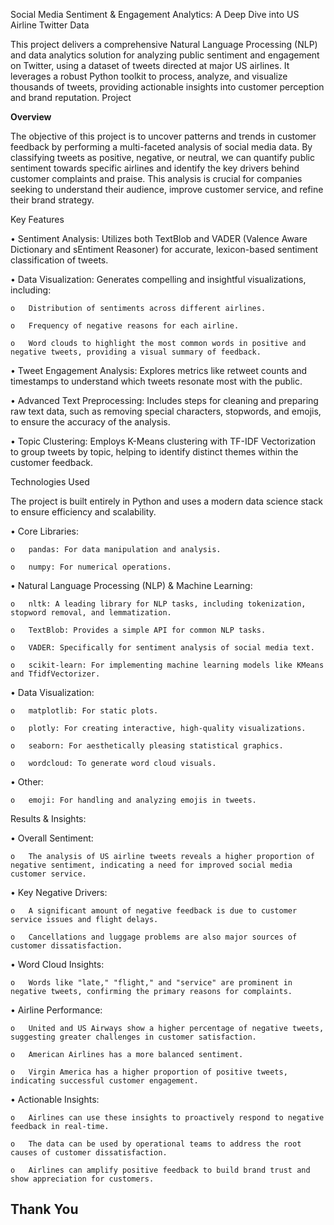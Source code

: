 Social Media Sentiment & Engagement Analytics: A Deep Dive into US Airline Twitter Data


This project delivers a comprehensive Natural Language Processing (NLP) and data analytics solution for analyzing public sentiment and engagement on Twitter, using a dataset of tweets directed at major US airlines. It leverages a robust Python toolkit to process, analyze, and visualize thousands of tweets, providing actionable insights into customer perception and brand reputation.
Project 

**Overview**

The objective of this project is to uncover patterns and trends in customer feedback by performing a multi-faceted analysis of social media data. By classifying tweets as positive, negative, or neutral, we can quantify public sentiment towards specific airlines and identify the key drivers behind customer complaints and praise. This analysis is crucial for companies seeking to understand their audience, improve customer service, and refine their brand strategy.

Key Features


•	Sentiment Analysis: Utilizes both TextBlob and VADER (Valence Aware Dictionary and sEntiment Reasoner) for accurate, lexicon-based sentiment classification of tweets.

•	Data Visualization: Generates compelling and insightful visualizations, including:

    o	Distribution of sentiments across different airlines.

    o	Frequency of negative reasons for each airline.

    o	Word clouds to highlight the most common words in positive and negative tweets, providing a visual summary of feedback.

•	Tweet Engagement Analysis: Explores metrics like retweet counts and timestamps to understand which tweets resonate most with the public.

•	Advanced Text Preprocessing: Includes steps for cleaning and preparing raw text data, such as removing special characters, stopwords, and emojis, to ensure the accuracy of the analysis.

•	Topic Clustering: Employs K-Means clustering with TF-IDF Vectorization to group tweets by topic, helping to identify distinct themes within the customer feedback.

Technologies Used

The project is built entirely in Python and uses a modern data science stack to ensure efficiency and scalability.

•	Core Libraries:

    o	pandas: For data manipulation and analysis.
    
    o	numpy: For numerical operations.

•	Natural Language Processing (NLP) & Machine Learning:

    o	nltk: A leading library for NLP tasks, including tokenization, stopword removal, and lemmatization.

    o	TextBlob: Provides a simple API for common NLP tasks.

    o	VADER: Specifically for sentiment analysis of social media text.

    o	scikit-learn: For implementing machine learning models like KMeans and TfidfVectorizer.

•	Data Visualization:

    o	matplotlib: For static plots.

    o	plotly: For creating interactive, high-quality visualizations.

    o	seaborn: For aesthetically pleasing statistical graphics.

    o	wordcloud: To generate word cloud visuals.

•	Other:

    o	emoji: For handling and analyzing emojis in tweets.

Results & Insights: 

•	Overall Sentiment: 

    o	The analysis of US airline tweets reveals a higher proportion of negative sentiment, indicating a need for improved social media customer service.

•	Key Negative Drivers:

    o	A significant amount of negative feedback is due to customer service issues and flight delays.

    o	Cancellations and luggage problems are also major sources of customer dissatisfaction.

•	Word Cloud Insights: 

    o	Words like "late," "flight," and "service" are prominent in negative tweets, confirming the primary reasons for complaints.

•	Airline Performance:

    o	United and US Airways show a higher percentage of negative tweets, suggesting greater challenges in customer satisfaction.

    o	American Airlines has a more balanced sentiment.

    o	Virgin America has a higher proportion of positive tweets, indicating successful customer engagement.

•	Actionable Insights:

    o	Airlines can use these insights to proactively respond to negative feedback in real-time.

    o	The data can be used by operational teams to address the root causes of customer dissatisfaction.

    o	Airlines can amplify positive feedback to build brand trust and show appreciation for customers.

## Thank You



